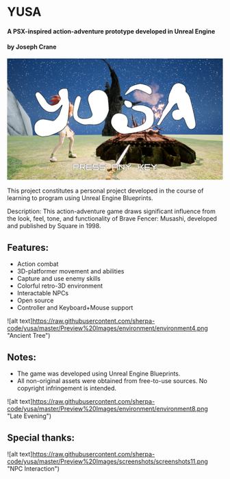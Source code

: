 # YUSA
#### A PSX-inspired action-adventure prototype developed in Unreal Engine
#### by Joseph Crane

![alt text](https://raw.githubusercontent.com/sherpa-code/yusa/master/Preview%20Images/misc/titleScreenSample.png "YUSA Title Screen")

This project constitutes a personal project developed in the course of learning to program using Unreal Engine Blueprints.

Description:
This action-adventure game draws significant influence from the look, feel, tone, and functionality of Brave Fencer: Musashi, developed and published by Square in 1998.

## Features:
- Action combat
- 3D-platformer movement and abilities
- Capture and use enemy skills
- Colorful retro-3D environment
- Interactable NPCs
- Open source
- Controller and Keyboard+Mouse support

![alt text]https://raw.githubusercontent.com/sherpa-code/yusa/master/Preview%20Images/environment/environment4.png "Ancient Tree")

## Notes:
- The game was developed using Unreal Engine Blueprints.
- All non-original assets were obtained from free-to-use sources. No copyright infringement is intended.

![alt text]https://raw.githubusercontent.com/sherpa-code/yusa/master/Preview%20Images/environment/environment8.png "Late Evening")

## Special thanks:

![alt text]https://raw.githubusercontent.com/sherpa-code/yusa/master/Preview%20Images/screenshots/screenshots11.png "NPC Interaction")

